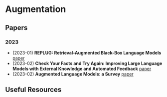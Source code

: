 # Augmentation

## Papers

### 2023

- (2023-01) **REPLUG: Retrieval-Augmented Black-Box Language Models** [paper](https://arxiv.org/abs/2301.12652)
- (2023-02) **Check Your Facts and Try Again: Improving Large Language Models with External Knowledge and Automated Feedback** [paper](https://arxiv.org/abs/2302.12813)
- (2023-02) **Augmented Language Models: a Survey** [paper](https://arxiv.org/abs/2302.07842)

## Useful Resources